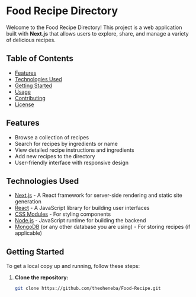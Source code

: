 # Food Recipe Directory

Welcome to the Food Recipe Directory! This project is a web application built with **Next.js** that allows users to explore, share, and manage a variety of delicious recipes.

## Table of Contents

- [Features](#features)
- [Technologies Used](#technologies-used)
- [Getting Started](#getting-started)
- [Usage](#usage)
- [Contributing](#contributing)
- [License](#license)

## Features

- Browse a collection of recipes
- Search for recipes by ingredients or name
- View detailed recipe instructions and ingredients
- Add new recipes to the directory
- User-friendly interface with responsive design

## Technologies Used

- [Next.js](https://nextjs.org/) - A React framework for server-side rendering and static site generation
- [React](https://reactjs.org/) - A JavaScript library for building user interfaces
- [CSS Modules](https://github.com/css-modules/css-modules) - For styling components
- [Node.js](https://nodejs.org/) - JavaScript runtime for building the backend
- [MongoDB](https://www.mongodb.com/) (or any other database you are using) - For storing recipes (if applicable)

## Getting Started

To get a local copy up and running, follow these steps:

1. **Clone the repository:**

   ```bash
   git clone https://github.com/theoheneba/Food-Recipe.git

